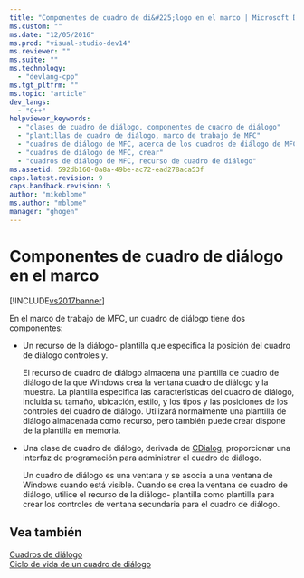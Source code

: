```yaml
---
title: "Componentes de cuadro de di&#225;logo en el marco | Microsoft Docs"
ms.custom: ""
ms.date: "12/05/2016"
ms.prod: "visual-studio-dev14"
ms.reviewer: ""
ms.suite: ""
ms.technology: 
  - "devlang-cpp"
ms.tgt_pltfrm: ""
ms.topic: "article"
dev_langs: 
  - "C++"
helpviewer_keywords: 
  - "clases de cuadro de diálogo, componentes de cuadro de diálogo"
  - "plantillas de cuadro de diálogo, marco de trabajo de MFC"
  - "cuadros de diálogo de MFC, acerca de los cuadros de diálogo de MFC"
  - "cuadros de diálogo de MFC, crear"
  - "cuadros de diálogo de MFC, recurso de cuadro de diálogo"
ms.assetid: 592db160-0a8a-49be-ac72-ead278aca53f
caps.latest.revision: 9
caps.handback.revision: 5
author: "mikeblome"
ms.author: "mblome"
manager: "ghogen"
---
```

# Componentes de cuadro de di&#225;logo en el marco
[!INCLUDE[vs2017banner](../assembler/inline/includes/vs2017banner.md)]

En el marco de trabajo de MFC, un cuadro de diálogo tiene dos componentes:  
  
-   Un recurso de la diálogo\- plantilla que especifica la posición del cuadro de diálogo controles y.  
  
     El recurso de cuadro de diálogo almacena una plantilla de cuadro de diálogo de la que Windows crea la ventana cuadro de diálogo y la muestra.  La plantilla especifica las características del cuadro de diálogo, incluida su tamaño, ubicación, estilo, y los tipos y las posiciones de los controles del cuadro de diálogo.  Utilizará normalmente una plantilla de diálogo almacenada como recurso, pero también puede crear dispone de la plantilla en memoria.  
  
-   Una clase de cuadro de diálogo, derivada de [CDialog](../mfc/reference/cdialog-class.md), proporcionar una interfaz de programación para administrar el cuadro de diálogo.  
  
     Un cuadro de diálogo es una ventana y se asocia a una ventana de Windows cuando está visible.  Cuando se crea la ventana de cuadro de diálogo, utilice el recurso de la diálogo\- plantilla como plantilla para crear los controles de ventana secundaria para el cuadro de diálogo.  
  
## Vea también  
 [Cuadros de diálogo](../mfc/dialog-boxes.md)   
 [Ciclo de vida de un cuadro de diálogo](../mfc/life-cycle-of-a-dialog-box.md)